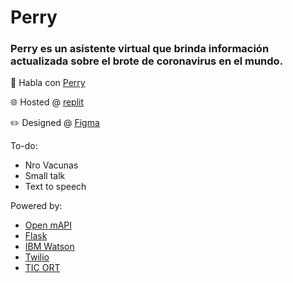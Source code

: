 # Perry
### Perry es un asistente virtual que brinda información actualizada sobre el brote de coronavirus en el mundo.

💬 Habla con [Perry](https://perry.ticlab.repl.co/demo)

🌐 Hosted   @ [replit](https://www.replit.com)

✏️ Designed @ [Figma](https://www.figma.com)

To-do:
- Nro Vacunas
- Small talk
- Text to speech

Powered by:
- [Open mAPI](https://github.com/Creativity-Hub/Open-mAPI)
- [Flask](https://flask.palletsprojects.com/en/2.0.x/)
- [IBM Watson](https://www.ibm.com/ar-es/cloud/ai)
- [Twilio](http://twilio.com)
- [TIC ORT](http://campus.belgrano.ort.edu.ar/tic)
